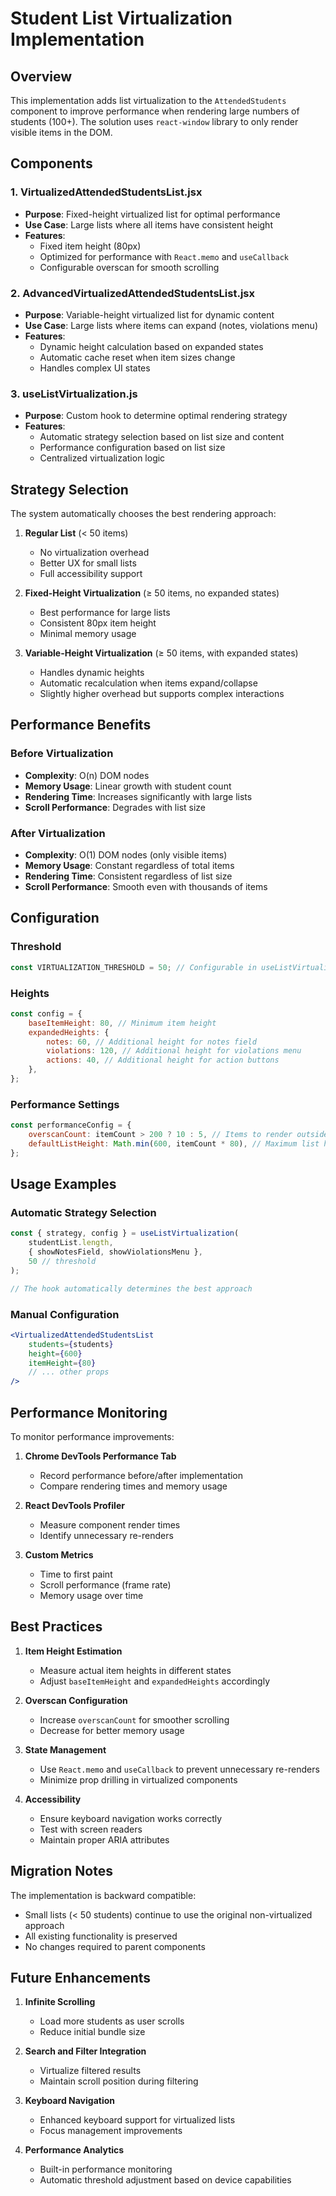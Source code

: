 # Student List Virtualization Implementation

## Overview

This implementation adds list virtualization to the `AttendedStudents` component to improve performance when rendering large numbers of students (100+). The solution uses `react-window` library to only render visible items in the DOM.

## Components

### 1. VirtualizedAttendedStudentsList.jsx

-   **Purpose**: Fixed-height virtualized list for optimal performance
-   **Use Case**: Large lists where all items have consistent height
-   **Features**:
    -   Fixed item height (80px)
    -   Optimized for performance with `React.memo` and `useCallback`
    -   Configurable overscan for smooth scrolling

### 2. AdvancedVirtualizedAttendedStudentsList.jsx

-   **Purpose**: Variable-height virtualized list for dynamic content
-   **Use Case**: Large lists where items can expand (notes, violations menu)
-   **Features**:
    -   Dynamic height calculation based on expanded states
    -   Automatic cache reset when item sizes change
    -   Handles complex UI states

### 3. useListVirtualization.js

-   **Purpose**: Custom hook to determine optimal rendering strategy
-   **Features**:
    -   Automatic strategy selection based on list size and content
    -   Performance configuration based on list size
    -   Centralized virtualization logic

## Strategy Selection

The system automatically chooses the best rendering approach:

1. **Regular List** (< 50 items)

    - No virtualization overhead
    - Better UX for small lists
    - Full accessibility support

2. **Fixed-Height Virtualization** (≥ 50 items, no expanded states)

    - Best performance for large lists
    - Consistent 80px item height
    - Minimal memory usage

3. **Variable-Height Virtualization** (≥ 50 items, with expanded states)
    - Handles dynamic heights
    - Automatic recalculation when items expand/collapse
    - Slightly higher overhead but supports complex interactions

## Performance Benefits

### Before Virtualization

-   **Complexity**: O(n) DOM nodes
-   **Memory Usage**: Linear growth with student count
-   **Rendering Time**: Increases significantly with large lists
-   **Scroll Performance**: Degrades with list size

### After Virtualization

-   **Complexity**: O(1) DOM nodes (only visible items)
-   **Memory Usage**: Constant regardless of total items
-   **Rendering Time**: Consistent regardless of list size
-   **Scroll Performance**: Smooth even with thousands of items

## Configuration

### Threshold

```javascript
const VIRTUALIZATION_THRESHOLD = 50; // Configurable in useListVirtualization hook
```

### Heights

```javascript
const config = {
    baseItemHeight: 80, // Minimum item height
    expandedHeights: {
        notes: 60, // Additional height for notes field
        violations: 120, // Additional height for violations menu
        actions: 40, // Additional height for action buttons
    },
};
```

### Performance Settings

```javascript
const performanceConfig = {
    overscanCount: itemCount > 200 ? 10 : 5, // Items to render outside viewport
    defaultListHeight: Math.min(600, itemCount * 80), // Maximum list height
};
```

## Usage Examples

### Automatic Strategy Selection

```jsx
const { strategy, config } = useListVirtualization(
    studentList.length,
    { showNotesField, showViolationsMenu },
    50 // threshold
);

// The hook automatically determines the best approach
```

### Manual Configuration

```jsx
<VirtualizedAttendedStudentsList
    students={students}
    height={600}
    itemHeight={80}
    // ... other props
/>
```

## Performance Monitoring

To monitor performance improvements:

1. **Chrome DevTools Performance Tab**

    - Record performance before/after implementation
    - Compare rendering times and memory usage

2. **React DevTools Profiler**

    - Measure component render times
    - Identify unnecessary re-renders

3. **Custom Metrics**
    - Time to first paint
    - Scroll performance (frame rate)
    - Memory usage over time

## Best Practices

1. **Item Height Estimation**

    - Measure actual item heights in different states
    - Adjust `baseItemHeight` and `expandedHeights` accordingly

2. **Overscan Configuration**

    - Increase `overscanCount` for smoother scrolling
    - Decrease for better memory usage

3. **State Management**

    - Use `React.memo` and `useCallback` to prevent unnecessary re-renders
    - Minimize prop drilling in virtualized components

4. **Accessibility**
    - Ensure keyboard navigation works correctly
    - Test with screen readers
    - Maintain proper ARIA attributes

## Migration Notes

The implementation is backward compatible:

-   Small lists (< 50 students) continue to use the original non-virtualized approach
-   All existing functionality is preserved
-   No changes required to parent components

## Future Enhancements

1. **Infinite Scrolling**

    - Load more students as user scrolls
    - Reduce initial bundle size

2. **Search and Filter Integration**

    - Virtualize filtered results
    - Maintain scroll position during filtering

3. **Keyboard Navigation**

    - Enhanced keyboard support for virtualized lists
    - Focus management improvements

4. **Performance Analytics**
    - Built-in performance monitoring
    - Automatic threshold adjustment based on device capabilities
